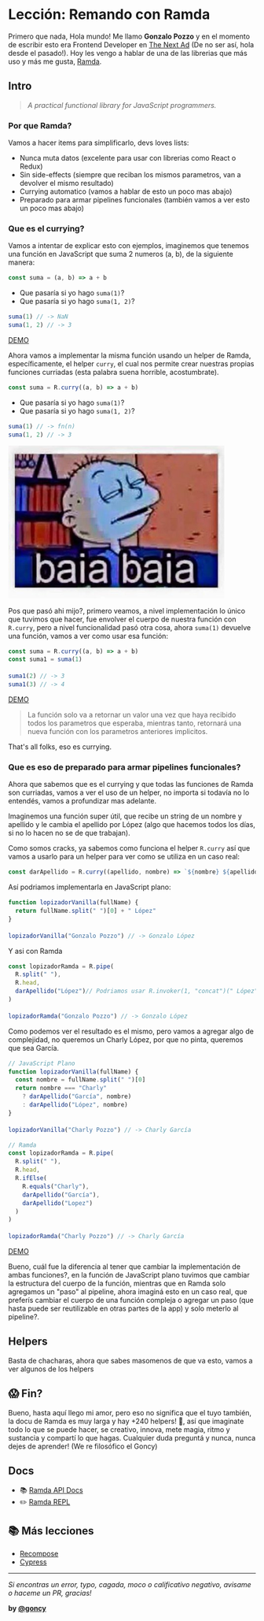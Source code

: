 # Lección: Remando con Ramda
Primero que nada, Hola mundo!
Me llamo **Gonzalo Pozzo** y en el momento de escribir esto era Frontend Developer en [The Next Ad](https://www.thenextad.com/) (De no ser así, hola desde el pasado!).
Hoy les vengo a hablar de una de las librerias que más uso y más me gusta, [Ramda](http://ramdajs.com/).

## Intro
> _A practical functional library for JavaScript programmers._

### Por que Ramda?
Vamos a hacer items para simplificarlo, devs loves lists:
* Nunca muta datos (excelente para usar con librerias como React o Redux)
* Sin side-effects (siempre que reciban los mismos parametros, van a devolver el mismo resultado)
* Currying automatico (vamos a hablar de esto un poco mas abajo)
* Preparado para armar pipelines funcionales (también vamos a ver esto un poco mas abajo)

### Que es el currying?
Vamos a intentar de explicar esto con ejemplos, imaginemos que tenemos una función en JavaScript que suma 2 numeros (a, b), de la siguiente manera:

```javascript
const suma = (a, b) => a + b
```

* Que pasaría si yo hago `suma(1)`?
* Que pasaría si yo hago `suma(1, 2)`?

```javascript
suma(1) // -> NaN
suma(1, 2) // -> 3
```

[DEMO](http://bit.ly/2GG1HMZ)

Ahora vamos a implementar la misma función usando un helper de Ramda, específicamente, el helper `curry`, el cual nos permite crear nuestras propias funciones curriadas (esta palabra suena horrible, acostumbrate).

```javascript
const suma = R.curry((a, b) => a + b)
```

* Que pasaría si yo hago `suma(1)`?
* Que pasaría si yo hago `suma(1, 2)`?

```javascript
suma(1) // -> fn(n)
suma(1, 2) // -> 3
```

![01](./assets/baiabaia.jpg)

Pos que pasó ahi mijo?, primero veamos, a nivel implementación lo único que tuvimos que hacer, fue envolver el cuerpo de nuestra función con `R.curry`, pero a nivel funcionalidad pasó otra cosa, ahora `suma(1)` devuelve una función, vamos a ver como usar esa función:

```javascript
const suma = R.curry((a, b) => a + b)
const suma1 = suma(1)

suma1(2) // -> 3
suma1(3) // -> 4
```

[DEMO](http://bit.ly/2EPAriv)

> La función solo va a retornar un valor una vez que haya recibido todos los parametros que esperaba, mientras tanto, retornará una nueva función con los parametros anteriores implicitos.

That's all folks, eso es currying.

### Que es eso de preparado para armar pipelines funcionales?
Ahora que sabemos que es el currying y que todas las funciones de Ramda son curriadas, vamos a ver el uso de un helper, no importa si todavía no lo entendés, vamos a profundizar mas adelante.

Imaginemos una función super útil, que recibe un string de un nombre y apellido y le cambia el apellido por López (algo que hacemos todos los días, si no lo hacen no se de que trabajan).

Como somos cracks, ya sabemos como funciona el helper `R.curry` así que vamos a usarlo para un helper para ver como se utiliza en un caso real:

```javascript
const darApellido = R.curry((apellido, nombre) => `${nombre} ${apellido}`)
```

Así podriamos implementarla en JavaScript plano:

```javascript
function lopizadorVanilla(fullName) {
  return fullName.split(" ")[0] + " López"
}

lopizadorVanilla("Gonzalo Pozzo") // -> Gonzalo López
```

Y asi con Ramda

```javascript
const lopizadorRamda = R.pipe(
  R.split(" "),
  R.head,
  darApellido("López")// Podriamos usar R.invoker(1, "concat")(" López") pero let's keep it simple
)

lopizadorRamda("Gonzalo Pozzo") // -> Gonzalo López
```

Como podemos ver el resultado es el mismo, pero vamos a agregar algo de complejidad, no queremos un Charly López, por que no pinta, queremos que sea García.

```javascript
// JavaScript Plano
function lopizadorVanilla(fullName) {
  const nombre = fullName.split(" ")[0]
  return nombre === "Charly"
    ? darApellido("García", nombre)
    : darApellido("López", nombre)
}

lopizadorVanilla("Charly Pozzo") // -> Charly García
```

```javascript
// Ramda
const lopizadorRamda = R.pipe(
  R.split(" "),
  R.head,
  R.ifElse(
    R.equals("Charly"),
    darApellido("García"),
    darApellido("Lopez")
  )
)

lopizadorRamda("Charly Pozzo") // -> Charly García
```

[DEMO](http://bit.ly/2sSY7wI)

Bueno, cuál fue la diferencia al tener que cambiar la implementación de ambas funciones?, en la función de JavaScript plano tuvimos que cambiar la estructura del cuerpo de la función, mientras que en Ramda solo agregamos un "paso" al pipeline, ahora imaginá esto en un caso real, que preferís cambiar el cuerpo de una función compleja o agregar un paso (que hasta puede ser reutilizable en otras partes de la app) y solo meterlo al pipeline?.

## Helpers
Basta de chacharas, ahora que sabes masomenos de que va esto, vamos a ver algunos de los helpers

## 😱 Fin?
Bueno, hasta aquí llego mi amor, pero eso no significa que el tuyo también, la docu de Ramda es muy larga y hay +240 helpers! 🤯, así que imaginate todo lo que se puede hacer, se creativo, innova, mete magia, ritmo y sustancia y compartí lo que hagas. Cualquier duda preguntá y nunca, nunca dejes de aprender! (We re filosófico el Goncy)

## Docs
* 📚 [Ramda API Docs](http://ramdajs.com/docs/)
* ✏️ [Ramda REPL](http://ramdajs.com/repl?v=0.25.0)

## 📚 Más lecciones
* [Recompose](https://github.com/goncy/recompose-lesson)
* [Cypress](https://github.com/goncy/cypress-lesson)
---
*Si encontras un error, typo, cagada, moco o calificativo negativo, avisame o haceme un PR, gracias!*

**by [@goncy](http://github.com/goncy)**